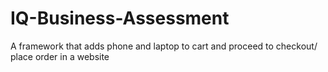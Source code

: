 # IQ-Business-Assessment
A framework that adds phone and laptop to cart and proceed to checkout/ place order in a website
